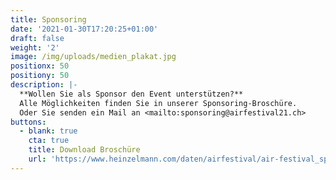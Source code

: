 ```yaml
---
title: Sponsoring
date: '2021-01-30T17:20:25+01:00'
draft: false
weight: '2'
image: /img/uploads/medien_plakat.jpg
positionx: 50
positiony: 50
description: |-
  **Wollen Sie als Sponsor den Event unterstützen?**
  Alle Möglichkeiten finden Sie in unserer Sponsoring-Broschüre.
  Oder Sie senden ein Mail an <mailto:sponsoring@airfestival21.ch>
buttons:
  - blank: true
    cta: true
    title: Download Broschüre
    url: 'https://www.heinzelmann.com/daten/airfestival/air-festival_sponsoring.pdf'
---
```


